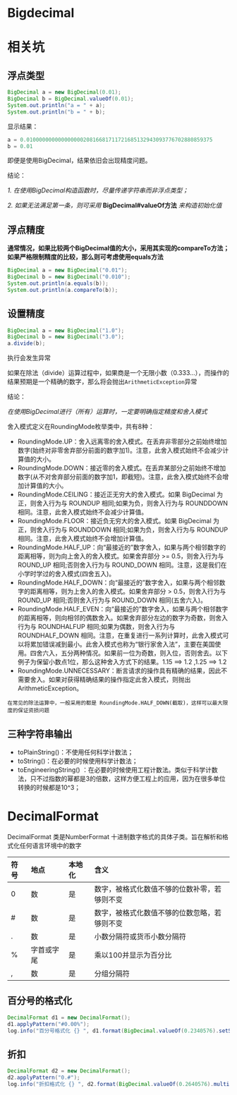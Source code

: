 # Bigdecimal



# 相关坑

## 浮点类型

```java
BigDecimal a = new BigDecimal(0.01);
BigDecimal b = BigDecimal.valueOf(0.01);
System.out.println("a = " + a);
System.out.println("b = " + b);
```

显示结果：

```java
a = 0.01000000000000000020816681711721685132943093776702880859375
b = 0.01
```

即便是使用BigDecimal，结果依旧会出现精度问题。

结论：

*1. 在使用BigDecimal构造函数时，尽量传递字符串而非浮点类型；*

*2. 如果无法满足第一条，则可采用*  **BigDecimal#valueOf方法** *来构造初始化值*

## 浮点精度

**通常情况，如果比较两个BigDecimal值的大小，采用其实现的compareTo方法；如果严格限制精度的比较，那么则可考虑使用equals方法**

```java
BigDecimal a = new BigDecimal("0.01");
BigDecimal b = new BigDecimal("0.010");
System.out.println(a.equals(b));
System.out.println(a.compareTo(b));
```

## 设置精度

```java
BigDecimal a = new BigDecimal("1.0");
BigDecimal b = new BigDecimal("3.0");
a.divide(b);
```

执行会发生异常

如果在除法（divide）运算过程中，如果商是一个无限小数（0.333…），而操作的结果预期是一个精确的数字，那么将会抛出`ArithmeticException`异常

结论：

*在使用BigDecimal进行（所有）运算时，一定要明确指定精度和舍入模式*



舍入模式定义在RoundingMode枚举类中，共有8种：

- RoundingMode.UP：舍入远离零的舍入模式。在丢弃非零部分之前始终增加数字(始终对非零舍弃部分前面的数字加1)。注意，此舍入模式始终不会减少计算值的大小。
- RoundingMode.DOWN：接近零的舍入模式。在丢弃某部分之前始终不增加数字(从不对舍弃部分前面的数字加1，即截短)。注意，此舍入模式始终不会增加计算值的大小。
- RoundingMode.CEILING：接近正无穷大的舍入模式。如果 BigDecimal 为正，则舍入行为与 ROUNDUP 相同;如果为负，则舍入行为与 ROUNDDOWN 相同。注意，此舍入模式始终不会减少计算值。
- RoundingMode.FLOOR：接近负无穷大的舍入模式。如果 BigDecimal 为正，则舍入行为与 ROUNDDOWN 相同;如果为负，则舍入行为与 ROUNDUP 相同。注意，此舍入模式始终不会增加计算值。
- RoundingMode.HALF_UP：向“最接近的”数字舍入，如果与两个相邻数字的距离相等，则为向上舍入的舍入模式。如果舍弃部分 >= 0.5，则舍入行为与 ROUND_UP 相同;否则舍入行为与 ROUND_DOWN 相同。注意，这是我们在小学时学过的舍入模式(四舍五入)。
- RoundingMode.HALF_DOWN：向“最接近的”数字舍入，如果与两个相邻数字的距离相等，则为上舍入的舍入模式。如果舍弃部分 > 0.5，则舍入行为与 ROUND_UP 相同;否则舍入行为与 ROUND_DOWN 相同(五舍六入)。
- RoundingMode.HALF_EVEN：向“最接近的”数字舍入，如果与两个相邻数字的距离相等，则向相邻的偶数舍入。如果舍弃部分左边的数字为奇数，则舍入行为与 ROUNDHALFUP 相同;如果为偶数，则舍入行为与 ROUNDHALF_DOWN 相同。注意，在重复进行一系列计算时，此舍入模式可以将累加错误减到最小。此舍入模式也称为“银行家舍入法”，主要在美国使用。四舍六入，五分两种情况。如果前一位为奇数，则入位，否则舍去。以下例子为保留小数点1位，那么这种舍入方式下的结果。1.15 ==> 1.2 ,1.25 ==> 1.2
- RoundingMode.UNNECESSARY：断言请求的操作具有精确的结果，因此不需要舍入。如果对获得精确结果的操作指定此舍入模式，则抛出ArithmeticException。

`在常见的除法运算中，一般采用的都是 RoundingMode.HALF_DOWN(截取)，这样可以最大限度的保证资损问题`

## 三种字符串输出

- toPlainString()：不使用任何科学计数法；
- toString()：在必要的时候使用科学计数法；
- toEngineeringString() ：在必要的时候使用工程计数法。类似于科学计数法，只不过指数的幂都是3的倍数，这样方便工程上的应用，因为在很多单位转换的时候都是10^3；

# DecimalFormat 

DecimalFormat 类是NumberFormat 十进制数字格式的具体子类。旨在解析和格式化任何语言环境中的数字

| 符号 | 地点       | 本地化 | 含义                                         |
| :--- | :--------- | :----- | :------------------------------------------- |
| 0    | 数         | 是     | 数字，被格式化数值不够的位数补零，若够则不变 |
| #    | 数         | 是     | 数字，被格式化数值不够的位数忽略，若够则不变 |
| .    | 数         | 是     | 小数分隔符或货币小数分隔符                   |
| %    | 字首或字尾 | 是     | 乘以100并显示为百分比                        |
| ,    | 数         | 是     | 分组分隔符                                   |

## 百分号的格式化

```java
DecimalFormat d1 = new DecimalFormat();
d1.applyPattern("#0.00%");
log.info("百分号格式化 {} ", d1.format(BigDecimal.valueOf(0.2340576).setScale(4, RoundingMode.DOWN)));
```

## 折扣

```java
DecimalFormat d2 = new DecimalFormat();
d2.applyPattern("0.#");
log.info("折扣格式化 {} ", d2.format(BigDecimal.valueOf(0.2640576).multiply(BigDecimal.valueOf(10)).setScale(1, RoundingMode.DOWN)));
```

